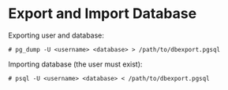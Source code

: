 # Export and Import Database

Exporting user and database:

```console
# pg_dump -U <username> <database> > /path/to/dbexport.pgsql
```

Importing database (the user must exist):

```console
# psql -U <username> <database> < /path/to/dbexport.pgsql
```
